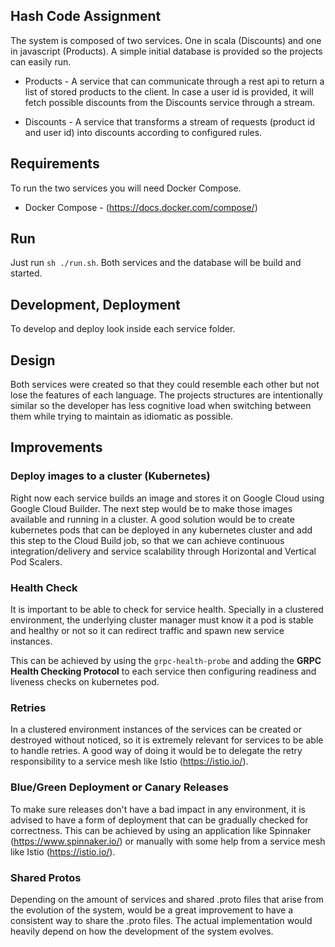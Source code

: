 ## Hash Code Assignment

The system is composed of two services. One in scala (Discounts) and one in javascript (Products). A simple initial database is provided so the projects can easily run.

- Products - A service that can communicate through a rest api to return a list of stored products to the client. In case a user id is provided, it will fetch possible discounts from the Discounts service through a stream. 

- Discounts - A service that transforms a stream of requests (product id and user id) into discounts according to configured rules. 
 

## Requirements

To run the two services you will need Docker Compose. 

- Docker Compose - (https://docs.docker.com/compose/)

## Run

Just run `sh ./run.sh`. Both services and the database will be build and started.

## Development, Deployment

To develop and deploy look inside each service folder.

## Design

Both services were created so that they could resemble each other but not lose the features of each language. The projects structures are intentionally similar so the developer has less cognitive load when switching between them while trying to maintain as idiomatic as possible.

## Improvements

### Deploy images to a cluster (Kubernetes)

Right now each service builds an image and stores it on Google Cloud using Google Cloud Builder. The next step would be to make those images available and running in a cluster. A good solution would be to create kubernetes pods that can be deployed in any kubernetes cluster and add this step to the Cloud Build job, so that we can achieve continuous integration/delivery and service scalability through Horizontal and Vertical Pod Scalers.

### Health Check

It is important to be able to check for service health. Specially in a clustered environment, the underlying cluster manager must know it a pod is stable and healthy or not so it can redirect traffic and spawn new service instances. 

This can be achieved by using the `grpc-health-probe` and adding the **GRPC Health Checking Protocol** to each service then configuring readiness and liveness checks on kubernetes pod.

### Retries

In a clustered environment instances of the services can be created or destroyed without noticed, so it is extremely relevant for services to be able to handle retries. A good way of doing it would be to delegate the retry responsibility to a service mesh like Istio (https://istio.io/).

### Blue/Green Deployment or Canary Releases

To make sure releases don't have a bad impact in any environment, it is advised to have a form of deployment that can be gradually checked for correctness. This can be achieved by using an application like Spinnaker (https://www.spinnaker.io/) or manually with some help from a service mesh like Istio (https://istio.io/).

### Shared Protos

Depending on the amount of services and shared .proto files that arise from the evolution of the system, would be a great improvement to have a consistent way to share the .proto files. The actual implementation would heavily depend on how the development of the system evolves.
